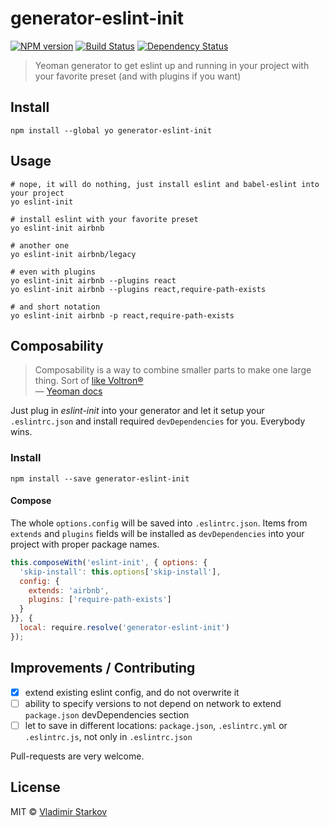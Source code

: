 # generator-eslint-init

[![NPM version][npm-image]][npm-url]
[![Build Status][travis-image]][travis-url]
[![Dependency Status][depstat-image]][depstat-url]

> Yeoman generator to get eslint up and running in your project with your favorite preset (and with plugins if you want)

## Install

    npm install --global yo generator-eslint-init

## Usage

    # nope, it will do nothing, just install eslint and babel-eslint into your project
    yo eslint-init

    # install eslint with your favorite preset
    yo eslint-init airbnb

    # another one
    yo eslint-init airbnb/legacy

    # even with plugins
    yo eslint-init airbnb --plugins react
    yo eslint-init airbnb --plugins react,require-path-exists

    # and short notation
    yo eslint-init airbnb -p react,require-path-exists

## Composability

> Composability is a way to combine smaller parts to make one large thing. Sort of [like Voltron®][voltron]  
> — [Yeoman docs](http://yeoman.io/authoring/composability.html)

Just plug in _eslint-init_ into your generator and let it setup your `.eslintrc.json` and install required `devDependencies` for you. Everybody wins.

### Install

    npm install --save generator-eslint-init

#### Compose

The whole `options.config`
will be saved into `.eslintrc.json`. Items from `extends` and `plugins` fields will be installed as `devDependencies` into your project with proper package names.

```js
this.composeWith('eslint-init', { options: {
  'skip-install': this.options['skip-install'],
  config: {
    extends: 'airbnb',
    plugins: ['require-path-exists']
  }
}}, {
  local: require.resolve('generator-eslint-init')
});
```

[voltron]: http://25.media.tumblr.com/tumblr_m1zllfCJV21r8gq9go11_250.gif

## Improvements / Contributing

* [x] extend existing eslint config, and do not overwrite it
* [ ] ability to specify versions to not depend on network to extend `package.json` devDependencies section
* [ ] let to save in different locations: `package.json`, `.eslintrc.yml` or `.eslintrc.js`, not only in `.eslintrc.json`

Pull-requests are very welcome.

## License

MIT © [Vladimir Starkov](https://iamstarkov.com)

[npm-url]: https://npmjs.org/package/generator-eslint-init
[npm-image]: https://img.shields.io/npm/v/generator-eslint-init.svg?style=flat

[travis-url]: https://travis-ci.org/iamstarkov/generator-eslint-init
[travis-image]: https://img.shields.io/travis/iamstarkov/generator-eslint-init.svg?style=flat

[depstat-url]: https://david-dm.org/iamstarkov/generator-eslint-init
[depstat-image]: https://david-dm.org/iamstarkov/generator-eslint-init.svg?style=flat
